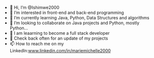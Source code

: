 - 👋 Hi, I’m @Ishimwe2000
- 👀 I’m interested in front-end and back-end programming
- 🌱 I’m currently learning Java, Python, Data Structures and algorithms
- 💞️ I’m looking to collaborate on Java projects and Python, mostly Python...
- 🌱 I am leaarning to become a full stack developer
- 🌱  Check back often for an update of my projects
- 📫 How to reach me on my LinkedIn:www.linkedin.com/in/mariemichelle2000
 

<!---
Ishimwe2000/Ishimwe2000 is a ✨ special ✨ repository because its `README.md` (this file) appears on your GitHub profile.
You can click the Preview link to take a look at your changes.
--->
